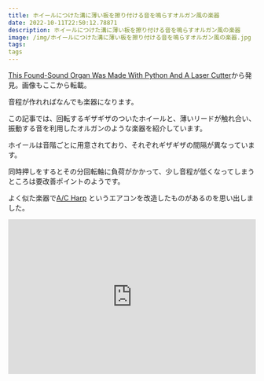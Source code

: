 ```yaml
---
title: ホイールにつけた溝に薄い板を擦り付ける音を鳴らすオルガン風の楽器
date: 2022-10-11T22:50:12.78871
description: ホイールにつけた溝に薄い板を擦り付ける音を鳴らすオルガン風の楽器
image: /img/ホイールにつけた溝に薄い板を擦り付ける音を鳴らすオルガン風の楽器.jpg
tags:
tags
---
```

[This Found-Sound Organ Was Made With Python And A Laser Cutter](https://hackaday.com/2022/09/25/this-found-sound-organ-was-made-with-python-and-a-laser-cutter/)から発見。画像もここから転載。

音程が作れればなんでも楽器になります。

この記事では、回転するギザギザのついたホイールと、薄いリードが触れ合い、振動する音を利用したオルガンのような楽器を紹介しています。

ホイールは音階ごとに用意されており、それぞれギザギザの間隔が異なっています。

同時押しをするとその分回転軸に負荷がかかって、少し音程が低くなってしまうところは要改善ポイントのようです。

よく似た楽器で[A/C Harp](https://www.electronicosfantasticos.com/works/a-c-harp/) というエアコンを改造したものがあるのを思い出しました。


<iframe width="100%" height="315" src="https://www.youtube.com/embed/PuulRBH9yVw" title="YouTube video player" frameborder="0" allow="accelerometer; autoplay; clipboard-write; encrypted-media; gyroscope; picture-in-picture" allowfullscreen></iframe>


